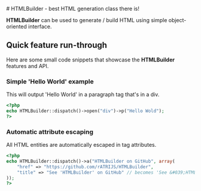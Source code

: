 # HTMLBuilder - best HTML generation class there is!

__HTMLBuilder__ can be used to generate / build HTML using simple object-oriented interface.

## Quick feature run-through

Here are some small code snippets that showcase the __HTMLBuilder__ features and API.

### Simple 'Hello World' example

This will output 'Hello World' in a paragraph tag that's in a div.

```php
<?php
echo HTMLBuilder::dispatch()->open("div")->p("Hello Wold");
?>
```

### Automatic attribute escaping

All HTML entities are automatically escaped in tag attributes.

```php
<?php
echo HTMLBuilder::dispatch()->a("HTMLBuilder on GitHub", array(
	"href" => "https://github.com/rATRIJS/HTMLBuilder",
	"title" => "See 'HTMLBuilder' on GitHub" // becomes 'See &#039;HTMLBuilder&#039; on GitHub'
));
?>
```